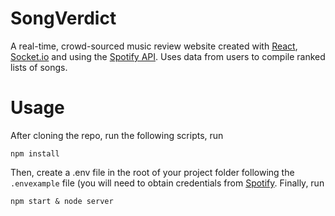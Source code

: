 # SongVerdict

A real-time, crowd-sourced music review website created with [React](https://reactjs.org/), [Socket.io](https://socket.io/) and using the [Spotify API](https://developer.spotify.com/documentation/web-api/). Uses data from users to compile ranked lists of songs.

# Usage

After cloning the repo, run the following scripts, run

`npm install`

Then, create a .env file in the root of your project folder following the `.envexample` file (you will need to obtain credentials from [Spotify](https://developer.spotify.com/documentation/web-api/). Finally, run

`npm start & node server`
